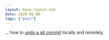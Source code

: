 ```yaml
---
layout: base-layout.njk
date: 2020-06-09
tags: ["post"]
---
```


... how to [undo a git commit](https://www.freecodecamp.org/news/untitled-23/) locally and remotely.
